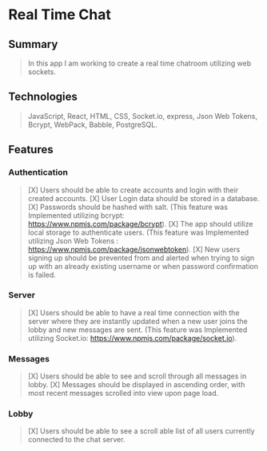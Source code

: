 # Real Time Chat


## Summary
> In this app I am working to create a real time chatroom utilizing web sockets.


## Technologies
> JavaScript, React, HTML, CSS, Socket.io, express, Json Web Tokens, Bcrypt, WebPack, Babble, PostgreSQL.


## Features

### Authentication
> [X] Users should be able to create accounts and login with their created accounts.
> [X] User Login data should be stored in a database.
> [X] Passwords should be hashed with salt. 
(This feature was Implemented utilizing bcrypt: https://www.npmjs.com/package/bcrypt).
> [X] The app should utilize local storage to authenticate users. 
(This feature was Implemented utilizing Json Web Tokens : https://www.npmjs.com/package/jsonwebtoken).
> [X] New users signing up should be prevented from and alerted when trying to sign up with an already existing username or when password confirmation is failed.

### Server
> [X] Users should be able to have a real time connection with the server where they are instantly updated when a new user joins the lobby and new messages are sent.
(This feature was Implemented utilizing Socket.io: https://www.npmjs.com/package/socket.io).

### Messages
> [X] Users should be able to see and scroll through all messages in lobby.
> [X] Messages should be displayed in ascending order, with most recent messages scrolled into view upon page load.


### Lobby
> [X] Users should be able to see a scroll able list of all users currently connected to the chat server.